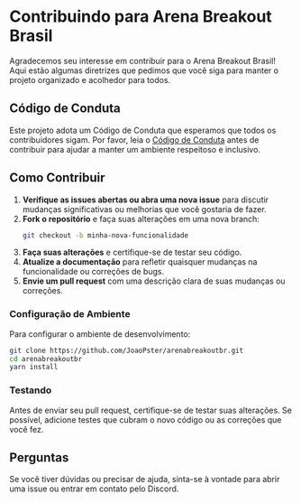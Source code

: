 # Contribuindo para Arena Breakout Brasil

Agradecemos seu interesse em contribuir para o Arena Breakout Brasil! Aqui estão algumas diretrizes que pedimos que você siga para manter o projeto organizado e acolhedor para todos.

## Código de Conduta

Este projeto adota um Código de Conduta que esperamos que todos os contribuidores sigam. Por favor, leia o [Código de Conduta](CODE_OF_CONDUCT.md) antes de contribuir para ajudar a manter um ambiente respeitoso e inclusivo.

## Como Contribuir

1. **Verifique as issues abertas ou abra uma nova issue** para discutir mudanças significativas ou melhorias que você gostaria de fazer.
2. **Fork o repositório** e faça suas alterações em uma nova branch:
   ```bash
   git checkout -b minha-nova-funcionalidade
   ```
3. **Faça suas alterações** e certifique-se de testar seu código.
4. **Atualize a documentação** para refletir quaisquer mudanças na funcionalidade ou correções de bugs.
5. **Envie um pull request** com uma descrição clara de suas mudanças ou correções.

### Configuração de Ambiente

Para configurar o ambiente de desenvolvimento:

```bash
git clone https://github.com/JoaoPster/arenabreakoutbr.git
cd arenabreakoutbr
yarn install
```

### Testando

Antes de enviar seu pull request, certifique-se de testar suas alterações. Se possível, adicione testes que cubram o novo código ou as correções que você fez.

## Perguntas

Se você tiver dúvidas ou precisar de ajuda, sinta-se à vontade para abrir uma issue ou entrar em contato pelo Discord.
